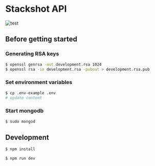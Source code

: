 # Stackshot API

![test](https://img.shields.io/circleci/project/github/stackshot/stackshot-api/master.svg)

## Before getting started

### Generating RSA keys

```bash
$ openssl genrsa -out development.rsa 1024
$ openssl rsa -in development.rsa -pubout > development.rsa.pub
```

### Set environment variables

```bash
$ cp .env-example .env
# update content
```

### Start mongodb

```bash
$ sudo mongod
```

## Development

```bash
$ npm install

$ npm run dev
```
